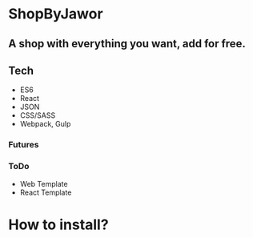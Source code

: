 # ShopByJawor

## A shop with everything you want, add for free.

## Tech

- ES6
- React
- JSON
- CSS/SASS
- Webpack, Gulp

### Futures

### ToDo

- Web Template
- React Template

# How to install?
